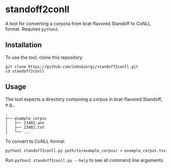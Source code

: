# standoff2conll

A tool for converting a corpora from brat-flavored Standoff to CoNLL format. Requires  `python2`.

## Installation

To use the tool, clone this repository

```
git clone https://github.com/JohnGiorgi/standoff2conll.git
cd standoff2conll
```

## Usage

The tool expects a directory containing a corpus in brat-flavored Standoff, e.g.,

```
.
├── example_corpus
│   ├── 23402.ann
│   ├── 23402.txt
│   └── ...
```

To convert to CoNLL format:

```
python2 standoff2conll.py path/to/example_corpus/ > example_corpus.tsv
```

Run `python2 standoff2conll.py --help` to see all command line arguments.
